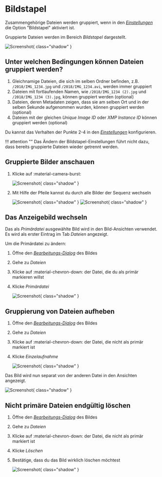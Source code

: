 # Bildstapel #

Zusammengehörige Dateien werden gruppiert, wenn in den [*Einstellungen*](../settings/general.md) die Option "Bildstapel" aktiviert ist.

Gruppierte Dateien werden im Bereich *Bildstapel* dargestellt.

![Screenshot](img/stack-page-german.jpg){ class="shadow" }

## Unter welchen Bedingungen können Dateien gruppiert werden? ##

1. Gleichnamige Dateien, die sich im selben Ordner befinden, z.B. `/2018/IMG_1234.jpg` und  `/2018/IMG_1234.avi`, werden immer gruppiert
2. Dateien mit fortlaufenden Namen, wie `/2018/IMG_1234 (2).jpg` und `/2018/IMG_1234 (3).jpg`, können gruppiert werden (optional)
3. Dateien, deren Metadaten zeigen, dass sie am selben Ort und in der selben Sekunde aufgenommen wurden, können gruppiert werden (optional)
4. Dateien mit der gleichen *Unique Image ID* oder *XMP Instance ID* können gruppiert werden (optional)

Du kannst das Verhalten der Punkte 2-4 in den [*Einstellungen*](../settings/general.md) konfigurieren.

!!! attention ""
      Das Ändern der Bildstapel-Einstellungen führt nicht dazu, dass bereits gruppierte Dateien wieder getrennt werden.

## Gruppierte Bilder anschauen ##

1. Klicke auf :material-camera-burst:

    ![Screenshot](img/sequential1-dark.jpg){ class="shadow" }

2. Mit Hilfe der Pfeile kannst du durch alle Bilder der Sequenz wechseln

    ![Screenshot](img/sequential3.jpg){ class="shadow" } ![Screenshot](img/sequential4.jpg){ class="shadow" }


## Das Anzeigebild wechseln ##
Das als *Primärdatei* ausgewählte Bild wird in den Bild-Ansichten verwendet. 
Es wird als erster Eintrag im Tab *Dateien* angezeigt.

Um die Primärdatei zu ändern:

1. Öffne den [*Bearbeitungs-Dialog*](edit.md) des Bildes
2. Gehe zu *Dateien*
3. Klicke auf :material-chevron-down: der Datei, die du als primär markieren willst
4. Klicke *Primärdatei*

      ![Screenshot](img/stacks-edit-german.jpg){ class="shadow" } 


## Gruppierung von Dateien aufheben ##
1. Öffne den [*Bearbeitungs-Dialog*](edit.md) des Bildes
2. Gehe zu *Dateien*
3. Klicke auf :material-chevron-down: der Datei, die nicht als primär markiert ist
4. Klicke *Einzelaufnahme*

      ![Screenshot](img/stacks-edit-german.jpg){ class="shadow" }

Das Bild wird nun separat von der anderen Datei in den Ansichten angezeigt.

![Screenshot](img/unstacked-dark.jpg){ class="shadow" }

## Nicht primäre Dateien endgültig löschen ##
1. Öffne den [*Bearbeitungs-Dialog*](edit.md) des Bildes
2. Gehe zu *Dateien*
3. Klicke auf :material-chevron-down: der Datei, die nicht als primär markiert ist
4. Klicke *Löschen*
5. Bestätige, dass du das Bild wirklich löschen möchtest

      ![Screenshot](img/stacks-edit-german.jpg){ class="shadow" }
